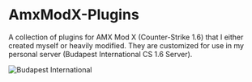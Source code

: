 # AmxModX-Plugins
A collection of plugins for AMX Mod X (Counter-Strike 1.6) that I either created myself or heavily modified.
 They are customized for use in my personal server (Budapest International CS 1.6 Server).
 
![Budapest International](https://raw.githubusercontent.com/themreza/AmxModX-Plugins/master/budaintlogo.jpg)
